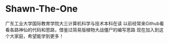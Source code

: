 # Shawn-The-One
广东工业大学国际教育学院大三计算机科学与技术本科在读
以前经常来Github看看各路神仙的代码和思路，借鉴过简易版植物大战僵尸的编写思路
现在加入到这个大家庭，希望能学到更多！
